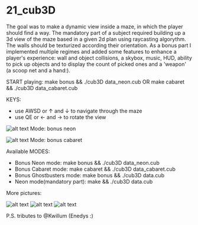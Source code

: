 # 21_cub3D

The goal was to make a dynamic view inside a maze, in which the player should find a way. The mandatory part of a subject required building up a 3d view of the maze based in a given 2d plan using raycasting algorythm. The walls should be texturized according their orientation.
As a bonus part I implemented multiple regimes and added some features to enhance a player's experience: wall and object collisions, a skybox, music, HUD, ability to pick up objects and to display the count of picked ones and a 'weapon' (a scoop net and a hand:). 

START playing:
make bonus && ./cub3D data_neon.cub     OR     make cabaret && ./cub3D data_cabaret.cub

KEYS:
- use AWSD or ↑ and ↓ to navigate through the maze
- use QE or ← and → to rotate the view



![alt text](rendered_scenes/neon1.png)
Mode: bonus neon

![alt text](rendered_scenes/fire1.png)
Mode: bonus cabaret



Available MODES:
- Bonus Neon mode:            make bonus && ./cub3D data_neon.cub
- Bonus Cabaret mode:         make cabaret && ./cub3D data_cabaret.cub
- Bonus Ghostbusters mode:    make bonus && ./cub3D data.cub
- Neon mode(mandatory part):  make && ./cub3D data.cub

More pictures:

![alt text](rendered_scenes/fire2.png)
![alt text](rendered_scenes/ghost1.png)
![alt text](rendered_scenes/neon2.png)

P.S. tributes to @Kwillum (Enedys :)
